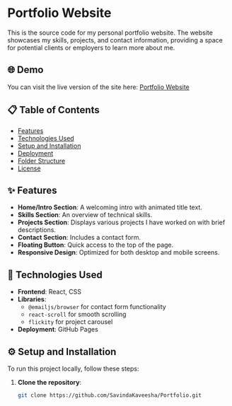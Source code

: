 # Portfolio Website

This is the source code for my personal portfolio website. The website showcases my skills, projects, and contact information, providing a space for potential clients or employers to learn more about me.

## 🌐 Demo
You can visit the live version of the site here: [Portfolio Website](https://SavindaKaveesha.github.io/Portfolio)

## 📋 Table of Contents
- [Features](#features)
- [Technologies Used](#technologies-used)
- [Setup and Installation](#setup-and-installation)
- [Deployment](#deployment)
- [Folder Structure](#folder-structure)
- [License](#license)

## ✨ Features
- **Home/Intro Section**: A welcoming intro with animated title text.
- **Skills Section**: An overview of technical skills.
- **Projects Section**: Displays various projects I have worked on with brief descriptions.
- **Contact Section**: Includes a contact form.
- **Floating Button**: Quick access to the top of the page.
- **Responsive Design**: Optimized for both desktop and mobile screens.

## 🚀 Technologies Used
- **Frontend**: React, CSS
- **Libraries**:
  - `@emailjs/browser` for contact form functionality
  - `react-scroll` for smooth scrolling
  - `flickity` for project carousel
- **Deployment**: GitHub Pages

## ⚙️ Setup and Installation
To run this project locally, follow these steps:

1. **Clone the repository**:
   ```bash
   git clone https://github.com/SavindaKaveesha/Portfolio.git
